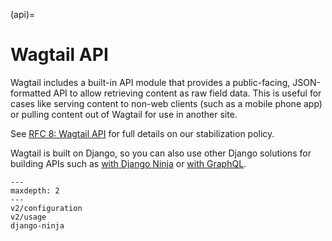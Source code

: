 (api)=

# Wagtail API

Wagtail includes a built-in API module that provides a public-facing, JSON-formatted API to allow retrieving
content as raw field data. This is useful for cases like serving content to
non-web clients (such as a mobile phone app) or pulling content out of Wagtail
for use in another site.

See [RFC 8: Wagtail API](https://github.com/wagtail/rfcs/blob/main/text/008-wagtail-api.md#12---stable-and-unstable-versions)
for full details on our stabilization policy.

Wagtail is built on Django, so you can also use other Django solutions for building APIs such as [with Django Ninja](api_ninja) or [with GraphQL](https://github.com/torchbox/wagtail-grapple).

```{toctree}
---
maxdepth: 2
---
v2/configuration
v2/usage
django-ninja
```

